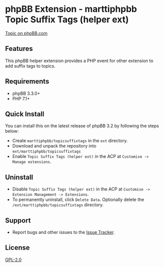 # phpBB Extension - marttiphpbb Topic Suffix Tags (helper ext)

[Topic on phpBB.com](https://www.phpbb.com/community/viewtopic.php?f=456&t=2473976)

## Features

This phpBB helper extension provides a PHP event for other extension to add suffix tags to topics.

## Requirements

* phpBB 3.3.0+
* PHP 7.1+

## Quick Install

You can install this on the latest release of phpBB 3.2 by following the steps below:

* Create `marttiphpbb/topicsuffixtags` in the `ext` directory.
* Download and unpack the repository into `ext/marttiphpbb/topicsuffixtags`
* Enable `Topic Suffix Tags (helper ext)` in the ACP at `Customise -> Manage extensions`.

## Uninstall

* Disable `Topic Suffix Tags (helper ext)` in the ACP at `Customise -> Extension Management -> Extensions`.
* To permanently uninstall, click `Delete Data`. Optionally delete the `/ext/marttiphpbb/topicsuffixtags` directory.

## Support

* Report bugs and other issues to the [Issue Tracker](https://github.com/marttiphpbb/phpbb-ext-topicsuffixtags/issues).

## License

[GPL-2.0](license.txt)
